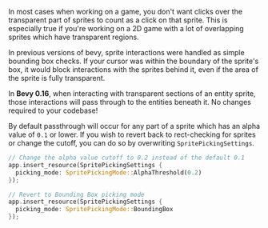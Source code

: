 <!-- Add optional transparency passthrough for sprite backend with bevy_picking -->
<!-- https://github.com/bevyengine/bevy/pull/16388 -->
In most cases when working on a game, you don't want clicks over the transparent part of sprites to count as a click on that sprite. This is especially true if you're working on a 2D game with a lot of overlapping sprites which have transparent regions.

In previous versions of bevy, sprite interactions were handled as simple bounding box checks. If your cursor was within the boundary of the sprite's box, it would block interactions with the sprites behind it, even if the area of the sprite is fully transparent.

In **Bevy 0.16**, when interacting with transparent sections of an entity sprite, those interactions will pass through to the entities beneath it. No changes required to your codebase!

By default passthrough will occur for any part of a sprite which has an alpha value of `0.1` or lower. If you wish to revert back to rect-checking for sprites or change the cutoff, you can do so by overwriting `SpritePickingSettings`.

```rust
// Change the alpha value cutoff to 0.2 instead of the default 0.1
app.insert_resource(SpritePickingSettings {
  picking_mode: SpritePickingMode::AlphaThreshold(0.2)
});

// Revert to Bounding Box picking mode
app.insert_resource(SpritePickingSettings {
  picking_mode: SpritePickingMode::BoundingBox
});
```

